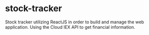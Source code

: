 # stock-tracker
Stock tracker utilizing ReactJS in order to build and manage the web application. Using the Cloud IEX API to get financial information.

